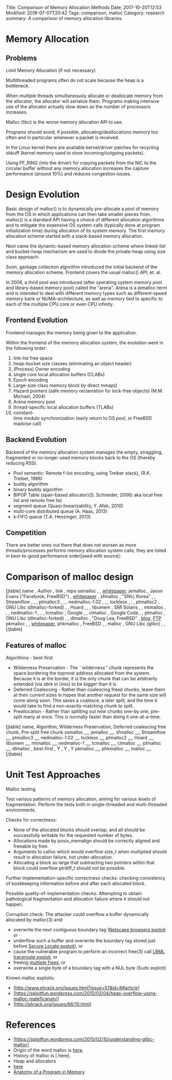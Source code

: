 Title: Comparison of Memory Allocation Methods
Date: 2017-10-20T12:53
Modified: 2018-07-07T20:42
Tags: comparison, malloc
Category: research
summary: A comparison of memory allocation libraries.

Memory Allocation
=================

Problems
--------

Limit Memory Allocation (if not necessary)

Multithreaded programs often do not scale because the heap is a
bottleneck.

When multiple threads simultaneously allocate or deallocate memory from
the allocator, the allocator will serialize them. Programs making
intensive use of the allocator actually slow down as the number of
processors increases.

Malloc (libc) is the worse memory allocation API to use.

Programs should avoid, if possible, allocating/deallocations memory too
often and in particular whenever a packet is received.

In the Linux kernel there are available kernel/driver patches for
recycling skbuff (kernel memory used to store incoming/outgoing
packets).

Using PF\_RING (into the driver) for copying packets from the NIC to the
circular buffer without any memory allocation increases the capture
performance (around 10%) and reduces congestion issues.

Design Evolution
================

Basic design of malloc() is to dynamically pre-allocate a pool of memory
from the OS in which applications can then take smaller pieces from.
malloc() is a standard API having a choice of different allocation
algorithms and to mitigate the expensive OS system calls (typically done
at program initialization time) during allocation of its system memory.
The first memory allocation scheme started with a stack-based memory
allocation.

Next came the dynamic-based memory allocation scheme where linked-list
and bucket-heap mechanism are used to divide the private-heap using size
class approach.

Soon, garbage collection algorithm introduced the initial backend of the
memory allocation scheme. Frontend covers the usual malloc() API, et.
al.

In 2006, a third pool was introduced (after operating system memory pool
and library-based memory pool) called the "arena". Arena is a
jemalloc-term and is intended to deal with different memory types such
as different-speed memory bank or NUMA-architecture, as well as memory
tied to specific to each of the multiple CPU core or even CPU infinity.

Frontend Evolution
------------------

Frontend manages the memory being given to the application.

Within the frontend of the memory allocation system, the evolution went
in the following order:

1. link-list free space
2. heap-bucket size classes (eliminating an object header)
3. (Process) Owner encoding
4. single core local allocation buffers (CLABs)
5. Epoch encoding
6. Large-size class memory block by direct mmap()
7. Hazard pointers (safe memory reclamation for lock-free objects) (M.M. Michael, 2004)
8. Arena memory pool
9. thread-specific local allocation buffers (TLABs)
10. constant-time modulo synchronization (early return to OS pool, or FreeBSD madvise call)

Backend Evolution
-----------------

Backend of the memory allocation system manages the empty, straggling,
fragmented or no-longer used memory blocks back to the OS (thereby
reducing RSS).

* Pool semantic: Remote f-list encoding, using Treiber stack), (R.K.  Treiber,  1986)
* buddy algorithm
* binary buddy algorithm
* BIPOP Table (span-based allocator)(S. Schneider, 2006) aka local free list and remote free list
* segment queue (Quasi-linearizability, Y. Afek, 2010)
* multi-core distributed queue (A. Haas, 2013)
* k-FIFO queue (T.A. Henzinger, 2013)

Competition
-----------

There are better ones out there that does not worsen as more threads/processes performs memory allocation system calls; they are listed in best-to-good performance order​\[seed with source\]:

Comparison of malloc design
===========================

[jtable]
name , Author , link , repo
ssmalloc , , <a href="https://apsys2012.kaist.ac.kr/media/papers/apsys2012-final27.pdf">whitepaper</a>,
jemalloc , Jason Evans ("Facebook, FreeBSD") , [whitepaper](https://people.freebsd.org/~jasone/jemalloc/bsdcan2006/jemalloc.pdf) ,
sfmalloc , "SNU, Korea" , ,
Streamflow , , ,
ptmalloc3 , , ,
nedmalloc-1.02 , , ,
lockless , , ,
ptmalloc2 , GNU Libc (dlmalloc-forked) , ,
Hoard , , ,
libumem , SMI Solaris , ,
mtmalloc , , ,
nedmalloc-1 , , ,
tcmalloc , Google , ,
ctmalloc , Google Code , ,
ptmalloc , GNU Libc (dlmalloc-forked) , ,
dlmalloc , "Doug Lea, FreeBSD" , <a href="http://g.oswego.edu/dl/html/malloc.html">blog</a>, <a href="ftp://g.oswego.edu/pub/misc/malloc.c">FTP</a>
pkmalloc , , <a href="http://www.freebsd.dk/pubs/malloc.pdf">whitepaper</a>,
phkmalloc , FreeBSD , ,
malloc , GNU Libc (glibc) , ,
[/jtable]

Features of malloc
------------------

Algorithms - best-first

* Wilderness Preservation - The \`\`wilderness'' chunk represents the space bordering the topmost address allocated from the system. Because it is at the border, it is the only chunk that can be arbitrarily extended (via sbrk in Unix) to be bigger than it is
* Deferred Coalescing - Rather than coalescing freed chunks, leave them at their current sizes in hopes that another request for the same size will come along soon. This saves a coalesce, a later split, and the time it would take to find a non-exactly-matching chunk to split.
* Preallocation - Rather than splitting out new chunks one-by one, pre-split many at once. This is normally faster than doing it one-at-a-time.

[jtable]
name, Algorithm, Wilderness Preservation, Deferred coalescing free chunk, Pre-split free chunk
ssmalloc ,,,,
jemalloc ,,,,
sfmalloc ,,,,
Streamflow ,,,,
ptmalloc3 ,,,,
nedmalloc-1.02 ,,,,
lockless ,,,,
ptmalloc2 ,,,,
Hoard ,,,,
libumem ,,,,
mtmalloc ,,,,
nedmalloc-1 ,,,,
tcmalloc ,,,,
ctmalloc ,,,,
ptmalloc ,,,,
dlmalloc , best-first , Y , Y , Y
pkmalloc ,,,,
phkmalloc ,,,,
malloc ,,,,
[/jtable]

Unit Test Approaches
====================

Malloc testing

Test various patterns of memory allocation, aiming for various levels of fragmentation. Perform the tests both in single-threaded and multi-threaded environments.

Checks for correctness:

* None of the allocated blocks should overlap, and all should be successfully writable for the requested number of bytes.
* Allocations made by posix\_memalign should be correctly aligned and freeable by free.
* Arguments to calloc which would overflow size\_t when multiplied should result in allocation failure, not under-allocation.
* Allocating a block so large that subtracting two pointers within that block could overflow ptrdiff\_t should not be possible.

Further implementation-specific correctness checks: checking consistency of bookkeeping information before and after each allocated block.

Possible quality-of-implementation checks: Attempting to obtain pathological fragmentation and allocation failure where it should not happen.

Corruption check: The attacker could overflow a buffer dynamically allocated by malloc(3) and:

* overwrite the next contiguous boundary tag ([Netscape browsers exploit](http://www.openwall.com/advisories/OW-002-netscape-jpeg.txt) or
* underflow such a buffer and overwrite the boundary tag stored just before [Secure Locate exploit](ftp://maxx.via.ecp.fr/dislocate/)), or
* cause the vulnerable program to perform an incorrect free(3) call [LBML traceroute exploit](http://www.synnergy.net/downloads/exploits/traceroute-exp.txt), or
* freeing [multiple frees](ftp://maxx.via.ecp.fr/traceroot/), or
* overwrite a single byte of a boundary tag with a NUL byte (Sudo exploit)

Known malloc exploits:

* [http://www.phrack.org/issues.html?issue=57&id=8#article]
* [https://sploitfun.wordpress.com/2015/03/04/heap-overflow-using-malloc-maleficarum/]
* [http://phrack.org/issues/66/10.html]

References
==========

* [https://sploitfun.wordpress.com/2015/02/10/understanding-glibc-malloc]
* Origin of the word malloc is [here](https://www.spinellis.gr/blog/20170914/).
* History of malloc is \[ here\].
* Heap and allocators
* [here](http://www.cs.dartmouth.edu/~sergey/cs108/2015/heaps-and-allocators.txt)
* [Anatomy of a Program in Memory](https://manybutfinite.com/post/anatomy-of-a-program-in-memory/)

